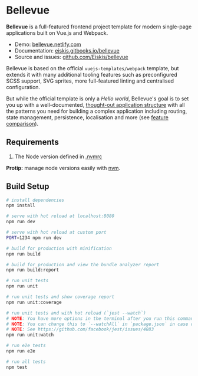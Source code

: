 # Bellevue

**Bellevue** is a full-featured frontend project template for modern single-page applications built on Vue.js and Webpack.

- Demo: [bellevue.netlify.com](https://bellevue.netlify.com/demo)
- Documentation: [eiskis.gitbooks.io/bellevue](https://eiskis.gitbooks.io/bellevue/)
- Source and issues: [github.com/Eiskis/bellevue](https://github.com/Eiskis/bellevue)

Bellevue is based on the official `vuejs-templates/webpack` template, but extends it with many additional tooling features such as preconfigured SCSS support, SVG sprites, more full-featured linting and centralised configuration.

But while the official template is only a _Hello world_, Bellevue's goal is to set you up with a well-documented, [thought-out application structure](https://eiskis.gitbooks.io/bellevue/app/overview.html) with all the patterns you need for building a complex application including routing, state management, persistence, localisation and more (see [feature comparison](https://eiskis.gitbooks.io/bellevue/overview/comparison.html)).

## Requirements

1. The Node version defined in [.nvmrc](./nvmrc)

**Protip:** manage node versions easily with [nvm](https://github.com/creationix/nvm).

## Build Setup

``` bash
# install dependencies
npm install

# serve with hot reload at localhost:8080
npm run dev

# serve with hot reload at custom port
PORT=1234 npm run dev

# build for production with minification
npm run build

# build for production and view the bundle analyzer report
npm run build:report

# run unit tests
npm run unit

# run unit tests and show coverage report
npm run unit:coverage

# run unit tests and with hot reload (`jest --watch`)
# NOTE: You have more options in the terminal after you run this command
# NOTE: You can change this to `--watchAll` in `package.json` in case of issues
# NOTE: See https://github.com/facebook/jest/issues/4883
npm run unit:watch

# run e2e tests
npm run e2e

# run all tests
npm test
```
